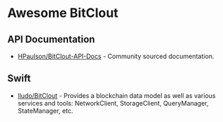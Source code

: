 # Awesome BitClout

## API Documentation
- [HPaulson/BitClout-API-Docs](https://github.com/HPaulson/BitClout-API-Docs) - Community sourced documentation.

## Swift

- [lludo/BitClout](https://github.com/lludo/BitClout) - Provides a blockchain data model as well as various services and tools: NetworkClient, StorageClient, QueryManager, StateManager, etc.
